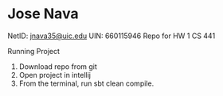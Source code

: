 # Jose Nava
NetID: jnava35@uic.edu
UIN: 660115946
Repo for HW 1 CS 441

Running Project
1. Download repo from git
2. Open project in intellij
3. From the terminal, run sbt clean compile.
